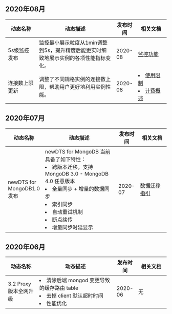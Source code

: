 ## 2020年08月
<table>
<tr>
<th width=20%>动态名称</th>
<th width=50%>动态描述</th>
<th width=10%>发布时间</th>
<th width=20%>相关文档</th>
</tr>
<tbody><tr>
<td>5s级监控发布</td>
<td>监控最小展示粒度从1min调整到5s，提升精度后能更实时细致地展示实例的各项性能指标变化。</td>
<td>2020-08</td>
<td><a href="https://cloud.tencent.com/document/product/240/7117" target="_blank">监控功能</a>
</td>
</tr>
<tr>
<td>连接数上限更新</td>
<td>调整了不同规格实例的连接数上限，帮助用户更好地利用实例性能。</td>
<td>2020-08</td>
<td><li><a href="https://cloud.tencent.com/document/product/240/622" target="_blank">使用限制</a><li>
<a href="https://cloud.tencent.com/document/product/240/3550" target="_blank">计费概述</a>
</td>
</tr>
</tbody></table>

## 2020年07月
<table>
<tr>
<th width=20%>动态名称</th>
<th width=50%>动态描述</th>
<th width=10%>发布时间</th>
<th width=20%>相关文档</th>
</tr>
<tbody><tr>
<td>newDTS for MongoDB1.0 发布</td>
<td>newDTS for MongoDB 当前具备了如下特性：<li>跨版本迁移，支持 MongoDB 3.0 - MongoDB 4.0 任意版本 <li>全量同步 + 增量的数据同步 <li>索引同步<li>自动重试机制<li>断点续传<li>增量同步时延显示</td>
<td>2020-07</td>
<td><a href="https://cloud.tencent.com/document/product/240/37646" target="_blank">数据迁移指引</a>
</td>
</tr>
</tbody></table>

## 2020年06月
<table>
<tr>
<th width=20%>动态名称</th>
<th width=50%>动态描述</th>
<th width=10%>发布时间</th>
<th width=20%>相关文档</th>
</tr>
<tbody><tr>
<td>3.2 Proxy 版本全网升级</td>
<td> <li>清除后端 mongod 变更导致的缓存路由 table<li>去掉 client 默认超时时间<li>性能优化 </td>
<td>2020-06</td>
<td>无</td>
</tr>
</tbody></table>


